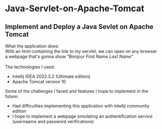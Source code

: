 # Java-Servlet-on-Apache-Tomcat
## Implement and Deploy a Java Sevlet on Apache Tomcat 


What the application does: <br />
With an html containing the link to my servlet, we can open on any browser a webpage that's gonna show "Bonjour *First Name* *Last Name*" <br />
<br />
The technologies I used: <br />
- Intellij IDEA 2022.3.2 (Ultimate edition) 
- Apache Tomcat version 10 

Some of the challenges I faced and features I hope to implement in the future:
- Had difficulties implementing this application with intellij community edition 
- I hope to implement a webpage simulating an authentification service (usernaame and password verifications)
